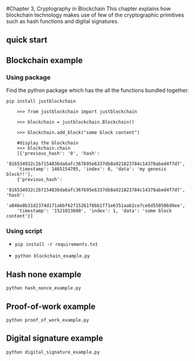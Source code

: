 #Chapter 3, Cryptography in Blockchain
This chapter explains how blockchain technology makes use of few of the cryptographic primitives such as hash functions and digital signatures.


## quick start

## Blockchain example

### Using package

Find the python package which has the all the functions bundled together.

``pip install justblockchain``

```
    >>> from justblockchain import justblockchain
    
    >>> blockchain = justblockchain.Blockchain()
    
    >>> blockchain.add_block("some block content")

    #display the blockchain
    >>> blockchain.chain
    [{'previous_hash': '0', 'hash':
    '816534932c2b7154836da6afc367695e6337db8a921823784c14378abed4f7d7',
    'timestamp': 1465154705, 'index': 0, 'data': 'my genesis block!!'},
    {'previous_hash':
    '816534932c2b7154836da6afc367695e6337db8a921823784c14378abed4f7d7', 'hash':
    'a046e0b31d2374d171a6bf62f15261f8bb1f71e6351aab2ce7ce6d550506d9ee',
    'timestamp': '1521013680', 'index': 1, 'data': 'some block content'}]

```

### Using script

* ``pip install -r requirements.txt``

* ``python blockchain_example.py``

## Hash none example

```python hash_nonce_example.py```

## Proof-of-work example

```python proof_of_work_example.py```

## Digital signature example

```python digital_signature_example.py```
